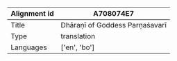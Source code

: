 |Alignment id | A708074E7
| --- | --- 
|Title | Dhāraṇī of Goddess Parṇaśavarī 
|Type | translation
|Languages | ['en', 'bo']